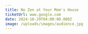 ```yaml
---
title: No Zen at Your Mom's House
ticketUrl: www.google.com
date: 2024-10-29T04:00:00.000Z
image: /uploads/images/audience.jpg
---
```


